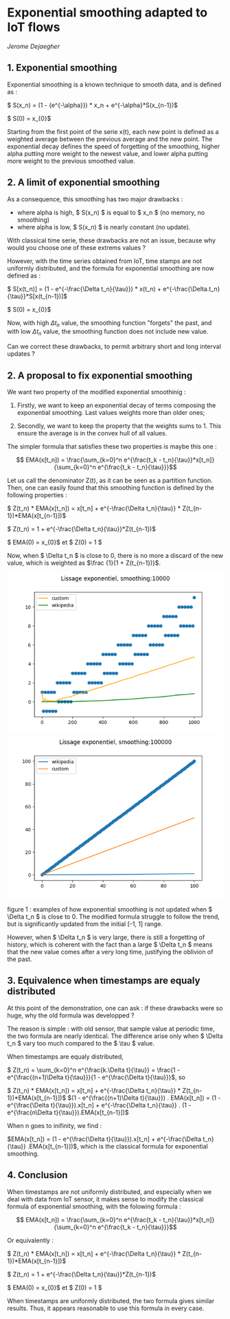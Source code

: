 # Exponential smoothing adapted to IoT flows
*Jerome Dejaegher*

## 1. Exponential smoothing ##

Exponential smoothing is a known technique to smooth data, and is defined as :


$ S(x_n) = (1 - {e^{-\alpha}}) * x_n + e^{-\alpha}*S(x_{n-1})$


$ S(0) = x_{0}$ 

Starting from the first point of the serie x(t), each new point is defined as a weighted average between the previous average and the new point. The exponential decay defines the speed of forgetting of the smoothing, higher alpha putting more weight to the newest value, and lower alpha putting more weight to the previous smoothed value.

## 2. A limit of exponential smoothing ##

As a consequence, this smoothing has two major drawbacks :

- where alpha is high, $ S(x_n) $ is equal to $ x_n $ (no memory, no smoothing)
- where alpha is low, $ S(x_n) $ is nearly constant (no update).

With classical time serie, these drawbacks are not an issue, because why would you choose one of these extrems values ?

However, with the time series obtained from IoT, time stamps are not uniformly distributed, and the formula for exponential smoothing are now defined as : 

$ S[x(t_n)] = (1 - e^{-\frac{\Delta t_n}{\tau}}) * x(t_n) + e^{-\frac{\Delta.t_n}{\tau}}*S[x(t_{n-1})]$

$ S(0) = x_{0}$ 

Now, with high $\Delta t_n$ value, the smoothing function "forgets" the past, and with low $\Delta t_n$ value, the smoothing function does not include new value. 

Can we correct these drawbacks, to permit arbitrary short and long interval updates ?

## 2. A proposal to fix exponential smoothing ##

We want two property of the modified exponential smoothinig :

1. Firstly, we want to keep an exponential decay of terms composing the exponential smoothing. Last values weights more than older ones;

2. Secondly, we want to keep the property that the weights sums to 1. This ensure the average is in the convex hull of all values.

The simpler formula that satisfies these two properties is maybe this one :

$$ EMA(x[t_n]) = \frac{\sum_{k=0}^n e^{\frac{t_k - t_n}{\tau}}*x[t_n]}{\sum_{k=0}^n e^{\frac{t_k - t_n}{\tau}}}$$

Let us call the denominator Z(t), as it can be seen as a partition function. Then, one can easily found that this smoothing function is defined by the following properties :


$ Z(t_n) * EMA(x[t_n]) = x[t_n] + e^{-\frac{\Delta t_n}{\tau}} * Z(t_{n-1})*EMA(x[t_{n-1}])$

$ Z(t_n) = 1 + e^{-\frac{\Delta t_n}{\tau}}*Z(t_{n-1})$

$ EMA(0) = x_{0}$ et 
$ Z(0) = 1 $

Now, when $ \Delta t_n $ is close to 0, there is no more a discard of the new value, which is weighted as $\frac {1}{1 + Z(t_{n-1})}$.

![img/plot_10000_slow.png](img/plot_10000_slow.png)
![img/plot_100000_fast.png](img/plot_100000_fast.png)

figure 1 : examples of how exponential smoothing is not updated when $ \Delta t_n $ is close to 0. The modified formula struggle to follow the trend, but is significantly updated from the initial [-1, 1] range.

However, when $ \Delta t_n $ is very large, there is still a forgetting of history, which is coherent with the fact than a large $ \Delta t_n $ means that the new value comes after a very long time, justifying the oblivion of the past.

## 3. Equivalence when timestamps are equaly distributed ##

At this point of the demonstration, one can ask : if these drawbacks were so huge, why the old formula was developped ? 

The reason is simple : with old sensor, that sample value at periodic time, the two formula are nearly identical. The difference arise only when $ \Delta t_n $ vary too much compared to the $ \tau $ value.

When timestamps are equaly distributed, 

$ Z(t_n) = \sum_{k=0}^n e^{\frac{k.\Delta t}{\tau}} = \frac{1 - e^{\frac{(n+1)\Delta t}{\tau}}}{1 - e^{\frac{\Delta t}{\tau}}}$, so 

$ Z(t_n) * EMA(x[t_n]) = x[t_n] + e^{-\frac{\Delta t_n}{\tau}} * Z(t_{n-1})*EMA(x[t_{n-1}])$
$(1 - e^{\frac{(n+1)\Delta t}{\tau}}) . EMA(x[t_n]) = (1 - e^{\frac{\Delta t}{\tau}}).x[t_n] + e^{-\frac{\Delta t_n}{\tau}} . (1 - e^{\frac{n\Delta t}{\tau}}).EMA(x[t_{n-1}])$

When n goes to inifinity, we find : 

$EMA(x[t_n]) = (1 - e^{\frac{\Delta t}{\tau}}).x[t_n] + e^{-\frac{\Delta t_n}{\tau}} .EMA(x[t_{n-1}])$, which is the classical formula for exponential smoothing.

## 4. Conclusion ##

When timestamps are not uniformly distributed, and especially when we deal with data from IoT sensor, it makes sense to modify the classical formula of exponential smoothing, with the folowing formula : 

$$ EMA(x[t_n]) = \frac{\sum_{k=0}^n e^{\frac{t_k - t_n}{\tau}}*x[t_n]}{\sum_{k=0}^n e^{\frac{t_k - t_n}{\tau}}}$$

Or equivalently :


$ Z(t_n) * EMA(x[t_n]) = x[t_n] + e^{-\frac{\Delta t_n}{\tau}} * Z(t_{n-1})*EMA(x[t_{n-1}])$

$ Z(t_n) = 1 + e^{-\frac{\Delta t_n}{\tau}}*Z(t_{n-1})$

$ EMA(0) = x_{0}$ et 
$ Z(0) = 1 $

When timestamps are uniformly distributed, the two formula gives similar results. Thus, it appears reasonable to use this formula in every case.